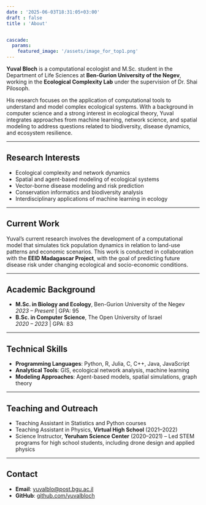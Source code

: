 ```yaml
---
date : '2025-06-03T18:31:05+03:00'
draft : false
title : 'About'


cascade:
  params:
    featured_image: '/assets/image_for_top1.png'
---
```




**Yuval Bloch** is a computational ecologist and M.Sc. student in the Department of Life Sciences at **Ben-Gurion University of the Negev**, working in the **Ecological Complexity Lab** under the supervision of Dr. Shai Pilosoph.

His research focuses on the application of computational tools to understand and model complex ecological systems. With a background in computer science and a strong interest in ecological theory, Yuval integrates approaches from machine learning, network science, and spatial modeling to address questions related to biodiversity, disease dynamics, and ecosystem resilience.

---

## Research Interests

- Ecological complexity and network dynamics  
- Spatial and agent-based modeling of ecological systems  
- Vector-borne disease modeling and risk prediction  
- Conservation informatics and biodiversity analysis  
- Interdisciplinary applications of machine learning in ecology

---

## Current Work

Yuval’s current research involves the development of a computational model that simulates tick population dynamics in relation to land-use patterns and economic scenarios. This work is conducted in collaboration with the **EEID Madagascar Project**, with the goal of predicting future disease risk under changing ecological and socio-economic conditions.

---

## Academic Background

- **M.Sc. in Biology and Ecology**, Ben-Gurion University of the Negev  
  *2023 – Present* | GPA: 95  
- **B.Sc. in Computer Science**, The Open University of Israel  
  *2020 – 2023* | GPA: 83

---

## Technical Skills

- **Programming Languages**: Python, R, Julia, C, C++, Java, JavaScript  
- **Analytical Tools**: GIS, ecological network analysis, machine learning  
- **Modeling Approaches**: Agent-based models, spatial simulations, graph theory

---

## Teaching and Outreach
-  Teaching Assistant in Statistics and Python courses
- Teaching Assistant in Physics, **Virtual High School** (2021–2022)  
- Science Instructor, **Yeruham Science Center** (2020–2021) – Led STEM programs for high school students, including drone design and applied physics


---

## Contact

- **Email**: [yuvalblo@post.bgu.ac.il](mailto:yuvalblo@post.bgu.ac.il)  
- **GitHub**: [github.com/yuvalbloch](https://github.com/yuvalbloch)
